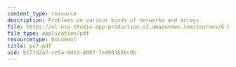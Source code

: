 ```yaml
---
content_type: resource
description: Problems on various kinds of networks and arrays
file: https://ol-ocw-studio-app-production.s3.amazonaws.com/courses/6-896-theory-of-parallel-hardware-sma-5511-spring-2004/b171d2a7ce5a9d1d49077e4903680c0b_ps7.pdf
file_type: application/pdf
resourcetype: Document
title: ps7.pdf
uid: b171d2a7-ce5a-9d1d-4907-7e4903680c0b
---
```


